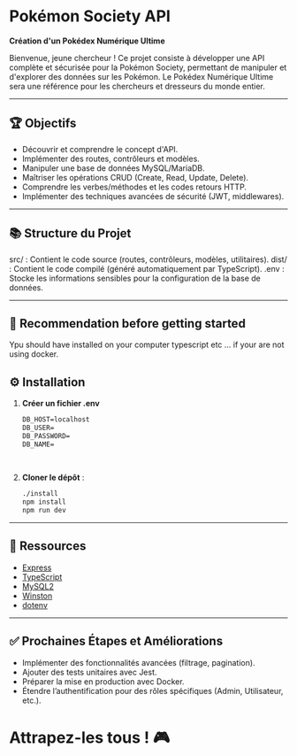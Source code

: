 # Pokémon Society API

**Création d'un Pokédex Numérique Ultime**

Bienvenue, jeune chercheur ! Ce projet consiste à développer une API complète et sécurisée pour la Pokémon Society, permettant de manipuler et d'explorer des données sur les Pokémon. Le Pokédex Numérique Ultime sera une référence pour les chercheurs et dresseurs du monde entier.

---

## 🏆 Objectifs

- Découvrir et comprendre le concept d'API.
- Implémenter des routes, contrôleurs et modèles.
- Manipuler une base de données MySQL/MariaDB.
- Maîtriser les opérations CRUD (Create, Read, Update, Delete).
- Comprendre les verbes/méthodes et les codes retours HTTP.
- Implémenter des techniques avancées de sécurité (JWT, middlewares).

---

## 📚 Structure du Projet
src/ : Contient le code source (routes, contrôleurs, modèles, utilitaires).
dist/ : Contient le code compilé (généré automatiquement par TypeScript).
.env : Stocke les informations sensibles pour la configuration de la base de données.

---

## 📢 Recommendation before getting started

Ypu should have installed on your computer typescript etc ... if your are not using docker.

## ⚙️ Installation

1. **Créer un fichier .env**
   ```txt
   DB_HOST=localhost
   DB_USER=
   DB_PASSWORD=
   DB_NAME=
  
  

2. **Cloner le dépôt** :  
   ```bash
   ./install
   npm install
   npm run dev


---

## 🌟 Ressources
- [Express](https://expressjs.com/)
- [TypeScript](https://www.typescriptlang.org/)
- [MySQL2](https://github.com/sidorares/node-mysql2)
- [Winston](https://github.com/winstonjs/winston)
- [dotenv](https://github.com/motdotla/dotenv)

---

## ✅ Prochaines Étapes et Améliorations
- Implémenter des fonctionnalités avancées (filtrage, pagination).
- Ajouter des tests unitaires avec Jest.
- Préparer la mise en production avec Docker.
- Étendre l’authentification pour des rôles spécifiques (Admin, Utilisateur, etc.).

# Attrapez-les tous ! 🎮
